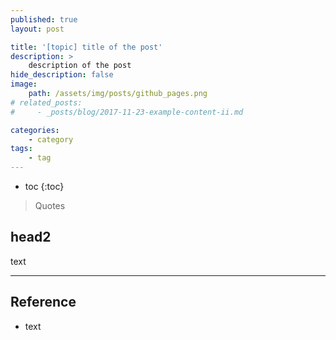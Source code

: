 ```yaml
---
published: true
layout: post

title: '[topic] title of the post'
description: >
    description of the post
hide_description: false
image:
    path: /assets/img/posts/github_pages.png
# related_posts:
#     - _posts/blog/2017-11-23-example-content-ii.md

categories:
    - category
tags:
    - tag
---
```

* toc
{:toc}

> Quotes

## head2

text

---
## Reference
- text